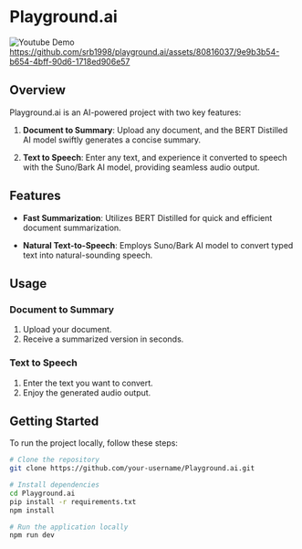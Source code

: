 # Playground.ai

![Youtube Demo](https://www.youtube.com/watch?v=X-hDtimYK1k)
https://github.com/srb1998/playground.ai/assets/80816037/9e9b3b54-b654-4bff-90d6-1718ed906e57

## Overview

Playground.ai is an AI-powered project with two key features:

1. **Document to Summary**: Upload any document, and the BERT Distilled AI model swiftly generates a concise summary.

2. **Text to Speech**: Enter any text, and experience it converted to speech with the Suno/Bark AI model, providing seamless audio output.

## Features

- **Fast Summarization**: Utilizes BERT Distilled for quick and efficient document summarization.
  
- **Natural Text-to-Speech**: Employs Suno/Bark AI model to convert typed text into natural-sounding speech.

## Usage

### Document to Summary

1. Upload your document.
2. Receive a summarized version in seconds.

### Text to Speech

1. Enter the text you want to convert.
2. Enjoy the generated audio output.

## Getting Started

To run the project locally, follow these steps:

```bash
# Clone the repository
git clone https://github.com/your-username/Playground.ai.git

# Install dependencies
cd Playground.ai
pip install -r requirements.txt
npm install

# Run the application locally
npm run dev

